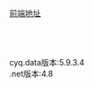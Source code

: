 [前端地址](https://github.com/D-MHao/backend-for-mogutou-erp-front-end)
<br><br><br><br><br>
cyq.data版本:5.9.3.4  
.net版本:4.8  
